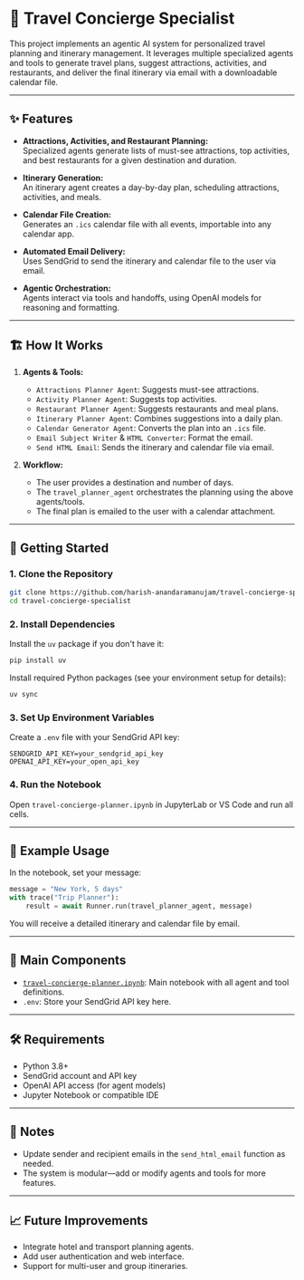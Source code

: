 # 🧳 Travel Concierge Specialist

This project implements an agentic AI system for personalized travel planning and itinerary management. It leverages multiple specialized agents and tools to generate travel plans, suggest attractions, activities, and restaurants, and deliver the final itinerary via email with a downloadable calendar file.

---

## ✨ Features

- **Attractions, Activities, and Restaurant Planning:**  
  Specialized agents generate lists of must-see attractions, top activities, and best restaurants for a given destination and duration.

- **Itinerary Generation:**  
  An itinerary agent creates a day-by-day plan, scheduling attractions, activities, and meals.

- **Calendar File Creation:**  
  Generates an `.ics` calendar file with all events, importable into any calendar app.

- **Automated Email Delivery:**  
  Uses SendGrid to send the itinerary and calendar file to the user via email.

- **Agentic Orchestration:**  
  Agents interact via tools and handoffs, using OpenAI models for reasoning and formatting.

---

## 🏗️ How It Works

1. **Agents & Tools:**
    - `Attractions Planner Agent`: Suggests must-see attractions.
    - `Activity Planner Agent`: Suggests top activities.
    - `Restaurant Planner Agent`: Suggests restaurants and meal plans.
    - `Itinerary Planner Agent`: Combines suggestions into a daily plan.
    - `Calendar Generator Agent`: Converts the plan into an `.ics` file.
    - `Email Subject Writer` & `HTML Converter`: Format the email.
    - `Send HTML Email`: Sends the itinerary and calendar file via email.

2. **Workflow:**
    - The user provides a destination and number of days.
    - The `travel_planner_agent` orchestrates the planning using the above agents/tools.
    - The final plan is emailed to the user with a calendar attachment.

---

## 🚀 Getting Started

### 1. Clone the Repository

```bash
git clone https://github.com/harish-anandaramanujam/travel-concierge-specialist.git
cd travel-concierge-specialist
```

### 2. Install Dependencies
Install the `uv` package if you don't have it:

```bash
pip install uv
```
Install required Python packages (see your environment setup for details):

```bash
uv sync
```

### 3. Set Up Environment Variables

Create a `.env` file with your SendGrid API key:

```
SENDGRID_API_KEY=your_sendgrid_api_key
OPENAI_API_KEY=your_open_api_key
```

### 4. Run the Notebook

Open `travel-concierge-planner.ipynb` in JupyterLab or VS Code and run all cells.

---

## 📝 Example Usage

In the notebook, set your message:

```python
message = "New York, 5 days"
with trace("Trip Planner"):
    result = await Runner.run(travel_planner_agent, message)
```

You will receive a detailed itinerary and calendar file by email.

---

## 📂 Main Components

- [`travel-concierge-planner.ipynb`](travel-concierge-planner.ipynb): Main notebook with all agent and tool definitions.
- `.env`: Store your SendGrid API key here.

---

## 🛠️ Requirements

- Python 3.8+
- SendGrid account and API key
- OpenAI API access (for agent models)
- Jupyter Notebook or compatible IDE

---

## 📌 Notes

- Update sender and recipient emails in the `send_html_email` function as needed.
- The system is modular—add or modify agents and tools for more features.

---

## 📈 Future Improvements

- Integrate hotel and transport planning agents.
- Add user authentication and web interface.
- Support for multi-user and group itineraries.